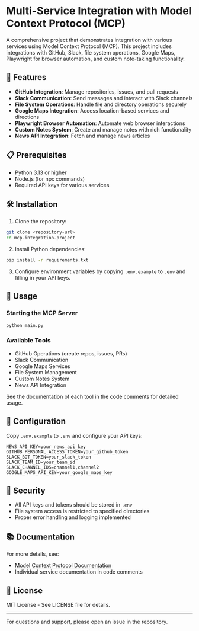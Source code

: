 # Multi-Service Integration with Model Context Protocol (MCP)

A comprehensive project that demonstrates integration with various services using Model Context Protocol (MCP). This project includes integrations with GitHub, Slack, file system operations, Google Maps, Playwright for browser automation, and custom note-taking functionality.

## 🌟 Features

- **GitHub Integration**: Manage repositories, issues, and pull requests
- **Slack Communication**: Send messages and interact with Slack channels
- **File System Operations**: Handle file and directory operations securely
- **Google Maps Integration**: Access location-based services and directions
- **Playwright Browser Automation**: Automate web browser interactions
- **Custom Notes System**: Create and manage notes with rich functionality
- **News API Integration**: Fetch and manage news articles

## 📋 Prerequisites

- Python 3.13 or higher
- Node.js (for npx commands)
- Required API keys for various services

## 🛠️ Installation

1. Clone the repository:
```bash
git clone <repository-url>
cd mcp-integration-project
```

2. Install Python dependencies:
```bash
pip install -r requirements.txt
```

3. Configure environment variables by copying `.env.example` to `.env` and filling in your API keys.

## 🚀 Usage

### Starting the MCP Server

```bash
python main.py
```

### Available Tools

- GitHub Operations (create repos, issues, PRs)
- Slack Communication
- Google Maps Services
- File System Management
- Custom Notes System
- News API Integration

See the documentation of each tool in the code comments for detailed usage.

## 📝 Configuration

Copy `.env.example` to `.env` and configure your API keys:

```env
NEWS_API_KEY=your_news_api_key
GITHUB_PERSONAL_ACCESS_TOKEN=your_github_token
SLACK_BOT_TOKEN=your_slack_token
SLACK_TEAM_ID=your_team_id
SLACK_CHANNEL_IDS=channel1,channel2
GOOGLE_MAPS_API_KEY=your_google_maps_key
```

## 🔐 Security

- All API keys and tokens should be stored in `.env`
- File system access is restricted to specified directories
- Proper error handling and logging implemented

## 📚 Documentation

For more details, see:
- [Model Context Protocol Documentation](https://github.com/microsoft/semantic-kernel/tree/main/samples/mcp)
- Individual service documentation in code comments

## 📄 License

MIT License - See LICENSE file for details.

---
For questions and support, please open an issue in the repository.